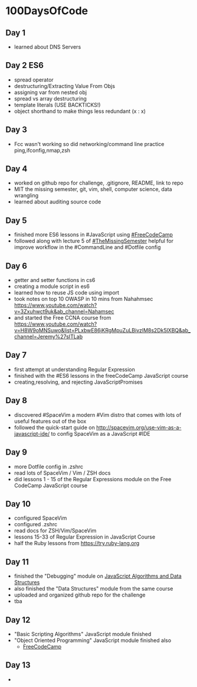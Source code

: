 # 100DaysOfCode 

## Day 1

  - learned about DNS Servers
	
## Day 2 ES6 

  - spread operator
  - destructuring/Extracting Value From Objs
  - assigning var from nested obj
  - spread vs array destructuring
  - template literals (USE BACKTICKS!)
  - object shorthand to make things less redundant (x : x)
	
## Day 3
  
  - Fcc wasn't working so did networking/command line practice ping,ifconfig,nmap,zsh

## Day 4

  - worked on github repo for challenge, .gitignore, README, link to repo
  - MIT the missing semester, git, vim, shell, computer science, data wrangling
  - learned about auditing source code

## Day 5 

  - finished more ES6 lessons in #JavaScript using [#FreeCodeCamp](http://freecodecamp.org)
  - followed along with lecture 5 of [#TheMissingSemester](https://missing.csail.mit.edu/2020/command-line/) helpful for improve workflow in the   	   #CommandLine and #Dotfile config

## Day 6
	
  - getter and setter functions in cs6
  - creating a module script in es6
  - learned how to reuse JS code using import
  - took notes on top 10 OWASP in 10 mins from Nahahmsec https://www.youtube.com/watch?v=3Zxuhwct9uk&ab_channel=Nahamsec
  - and started the Free CCNA course from https://www.youtube.com/watch?v=H8W9oMNSuwo&list=PLxbwE86jKRgMpuZuLBivzlM8s2Dk5lXBQ&ab_channel=Jeremy%27sITLab
  
## Day 7
 
  - first attempt at understanding Regular Expression 
  - finished with the #ES6 lessons in the freeCodeCamp JavaScript course
  - creating,resolving, and rejecting JavaScriptPromises
  
## Day 8
  
  - discovered #SpaceVim a modern #Vim distro that comes with lots of useful features out of the box
  - followed the quick-start guide on http://spacevim.org/use-vim-as-a-javascript-ide/ to config SpaceVim as a JavaScript #IDE
  
## Day 9
  
  - more Dotfile config in .zshrc 
  - read lots of SpaceVim / Vim / ZSH docs
  - did lessons 1 - 15 of the Regular Expressions module on the Free CodeCamp JavaScript course 
  
## Day 10 

  - configured SpaceVim
  - configured .zshrc
  - read docs for ZSH/Vim/SpaceVim
  - lessons 15-33 of Regular Expression in JavaScript Course
  - half the Ruby lessons from https://try.ruby-lang.org
  
## Day 11

  - finished the "Debugging" module on [JavaScript Algorithms and Data Structures](https://www.freecodecamp.org)
  - also finished the "Data Structures" module from the same course
  - uploaded and organized github repo for the challenge
  - tba 

## Day 12

  - "Basic Scripting Algorithms" JavaScript module finished
  - "Object Oriented Programming" JavaScript module finished also 
    - [FreeCodeCamp](www.freecodecamp.org)
  
## Day 13

  - 
